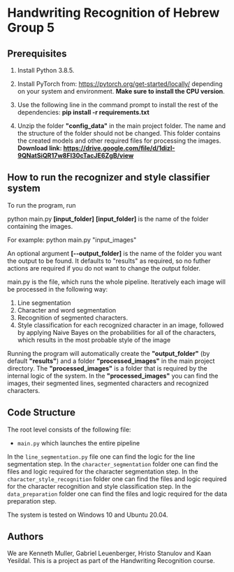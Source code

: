 # Handwriting Recognition of Hebrew Group 5

## Prerequisites
1. Install Python 3.8.5.

2. Install PyTorch from: https://pytorch.org/get-started/locally/ depending on your system and environment. **Make sure to install the CPU version**. 

3. Use the following line in the command prompt to install the rest of the dependencies:
**pip install -r requirements.txt**

4. Unzip the folder **"config_data"** in the main project folder. The name and the structure of the folder should not be changed. This folder contains the created models and other required files for processing the images. **Download link: https://drive.google.com/file/d/1dizI-9QNatSiQR17w8Fl30cTacJE6ZgB/view**

## How to run the recognizer and style classifier system

To run the program, run

python main.py **[input_folder]**
**[input_folder]** is the name of the folder containing the images.

For example: python main.py "input_images"

An optional argument **[--output_folder]** is the name of the folder you want the output to be found. It defaults to "results" as required, so no futher actions are required if you do not want to change the output folder.

main.py is the file, which runs the whole pipeline. Iteratively each image will be processed in the following way:
1. Line segmentation
2. Character and word segmentation
3. Recognition of segmented characters.
4. Style classification for each recognized character in an image, followed by applying Naive Bayes on the probabilities for all of the characters, which results in the most probable style of the image

Running the program will automatically create the **"output_folder"** (by default **"results"**) and a folder **"processed_images"** in the main project directory. The **"processed_images"** is a folder that is required by the internal logic of the system. In the **"processed_images"** you can find the images, their segmented lines, segmented characters and recognized characters.

## Code Structure

The root level consists of the following file: 
- `main.py` which launches the entire pipeline

In the `line_segmentation.py` file one can find the logic for the line segmentation step.
In the `character_segmentation` folder one can find the files and logic required for the character segmentation step.
In the `character_style_recognition` folder one can find the files and logic required for the character recognition and style classification step.
In the `data_preparation` folder one can find the files and logic required for the data preparation step.

The system is tested on Windows 10 and Ubuntu 20.04. 

## Authors

We are Kenneth Muller, Gabriel Leuenberger, Hristo Stanulov and Kaan Yesildal. This is a project as part of the Handwriting Recognition course.
